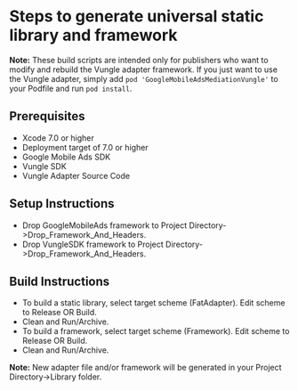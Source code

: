 # Steps to generate universal static library and framework

**Note:** These build scripts are intended only for publishers who want to
modify and rebuild the Vungle adapter framework. If you just want to use the
Vungle adapter, simply add `pod 'GoogleMobileAdsMediationVungle'` to
your Podfile and run `pod install`.

## Prerequisites
- Xcode 7.0 or higher
- Deployment target of 7.0 or higher
- Google Mobile Ads SDK
- Vungle SDK
- Vungle Adapter Source Code

## Setup Instructions
- Drop GoogleMobileAds framework to
  Project Directory->Drop_Framework_And_Headers.
- Drop VungleSDK framework to
  Project Directory->Drop_Framework_And_Headers.

## Build Instructions
- To build a static library, select target scheme (FatAdapter). Edit scheme to
  Release OR Build.
- Clean and Run/Archive.
- To build a framework, select target scheme (Framework). Edit scheme to
  Release OR Build.
- Clean and Run/Archive.

**Note:** New adapter file and/or framework will be generated in your
Project Directory->Library folder.
